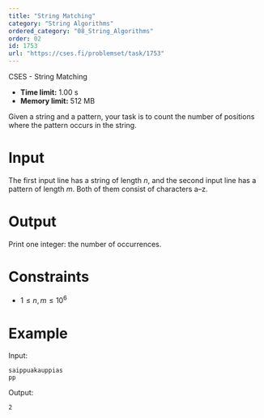 ```yaml
---
title: "String Matching"
category: "String Algorithms"
ordered_category: "08_String_Algorithms"
order: 02
id: 1753
url: "https://cses.fi/problemset/task/1753"
---
```


CSES - String Matching

  * **Time limit:** 1.00 s
  * **Memory limit:** 512 MB

Given a string and a pattern, your task is to count the number of positions
where the pattern occurs in the string.

# Input

The first input line has a string of length $n$, and the second input line has
a pattern of length $m$. Both of them consist of characters a–z.

# Output

Print one integer: the number of occurrences.

# Constraints

  * $1 \le n,m \le 10^6$

# Example

Input:

    
    
    saippuakauppias
    pp
    

Output:

    
    
    2
    

